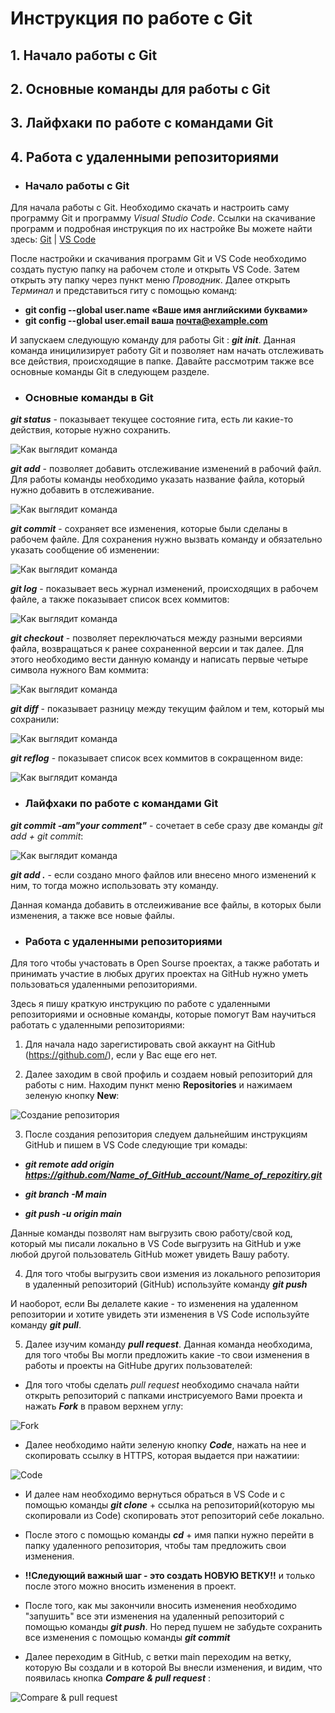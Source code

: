 # Инструкция по работе с Git
 
## 1. Начало работы с Git

## 2. Основные команды для работы с Git
 
## 3. Лайфхаки по работе с командами Git

## 4. Работа с удаленными репозиториями

- ### Начало работы с Git ###

Для начала работы с Git. Необходимо скачать и настроить саму программу Git и программу *Visual Studio Code*. Ссылки на скачивание программ и подробная инструкция по их настройке Вы можете найти здесь: [Git](https://git-scm.com/book/ru/v2/Введение-Установка-Git) | [VS Code](https://code.visualstudio.com)


После настройки и скачивания программ Git и VS Code необходимо создать пустую папку на рабочем столе и открыть VS Code. Затем открыть эту папку через пункт меню *Проводник*. Далее открыть *Терминал* и представиться гиту с помощью команд:

- **git config --global user.name «Ваше имя английскими буквами»**
- **git config --global user.email ваша почта@example.com**

И запускаем следующую команду для работы Git :  ***git init***.
Данная команда иницилизирует работу Git и позволяет нам начать отслеживать все действия, происходящие в папке.
Давайте рассмотрим также все основные команды Git в следующем разделе.


- ### Основные команды в Git ###

***git status*** - показывает текущее состояние гита, есть ли какие-то действия, которые нужно сохранить.

![Как выглядит команда](git%20status.jpg)

***git add*** - позволяет добавить отслеживание изменений в рабочий файл. Для работы команды необходимо указать название файла, который нужно добавить в отслеживание.

![Как выглядит команда](git%20add.jpg)

***git commit*** - сохраняет все изменения, которые были сделаны в рабочем файле. Для сохранения нужно вызвать команду и обязательно указать сообщение об изменении:

![Как выглядит команда](git%20commit.jpg)

***git log*** - показывает весь журнал изменений, происходящих в рабочем файле, а также показывает список всех коммитов:


![Как выглядит команда](git%20log.jpg)

***git checkout*** - позволяет переключаться между разными версиями файла, возвращаться к ранее сохраненной версии и так далее. Для этого необходимо вести данную команду и написать первые четыре символа нужного Вам коммита: 

![Как выглядит команда](git%20checkout.jpg)

***git diff*** - показывает разницу между текущим файлом и тем, который мы сохранили:

![Как выглядит команда](git%20diff.jpg)

***git reflog*** - показывает список всех коммитов в сокращенном виде:

![Как выглядит команда](git%20reflog.jpg)

- ### Лайфхаки по работе с командами Git ###

***git commit -am"your comment"*** - сочетает в себе сразу две команды *git add + git commit*:

![Как выглядит команда](git%20add+commit.jpg)

***git add .*** - если создано много файлов или внесено много изменений к ним, то тогда можно использовать эту команду.

Данная команда добавить в отслеиживание все файлы, в которых были изменения, а также все новые файлы.

- ### Работа с удаленными репозиториями ###

Для того чтобы участовать в Open Sourse проектах, а также работать и принимать участие в любых других проектах на GitHub нужно уметь пользоваться удаленными репозиториями.

Здесь я пишу краткую инструкцию по работе с удаленными репозиториями и основные команды, которые помогут Вам научиться работать с удаленными репозиториями:

1. Для начала надо зарегистировать свой аккаунт на GitHub (https://github.com/), если у Вас еще его нет.

2. Далее заходим в свой профиль и создаем новый репозиторий для работы с ним. Находим пункт меню **Repositories** и нажимаем зеленую кнопку **New**:

![Создание репозитория](git%20photo1.jpg)


3. После создания репозитория следуем дальнейшим инструкциям GitHub и пишем в VS Code следующие три комады:

 - ***git remote add origin https://github.com/Name_of_GitHub_account/Name_of_repozitiry.git***

 - ***git branch -M main***

 - ***git push -u origin main***

Данные команды позволят нам выгрузить свою работу/свой код, который мы писали локально в VS Code  выгрузить на GitHub и уже любой другой пользователь GitHub может увидеть Вашу работу.

4. Для того чтобы выгрузить свои измения из локального репозитория в удаленный репозиторий (GitHub) используйте команду ***git push***

И наоборот, если Вы делалете какие - то изменения на удаленном репозитории и хотите увидеть эти изменения в VS Code используйте команду ***git pull***.

5. Далее изучим команду ***pull request***. Данная команда необходима, для того чтобы Вы могли предложить какие -то свои изменения в работы и проекты на GitHube других пользователей:

- Для того чтобы сделать *pull request* необходимо сначала найти открыть репозиторий с папками инстрисуемого Вами проекта и нажать ***Fork*** в правом верхнем углу:

![Fork](git%20photo2.jpg)

- Далее необходимо найти зеленую кнопку ***Code***, нажать на нее и скопировать ссылку в HTTPS, которая выдается при нажатиии:

![Code](git%20photo3.jpg)

- И далее нам необходимо вернуться обраться в VS Code и с помощью команды ***git clone*** + ссылка на репозиторий(которую мы скопировали из Code) скопировать этот репозиторий себе локально.

- После этого с помощью команды ***cd*** + имя папки нужно перейти в папку удаленного репозитория, чтобы там предложить свои изменения.

- **!!Следующий важный шаг - это создать НОВУЮ ВЕТКУ!!** и только после этого можно вносить изменения в проект.

- После того, как мы закончили вносить изменения необходимо "запушить" все эти изменения на удаленный репозиторий с помощью команды ***git push***. Но перед пушем не забудьте сохранить все изменения с помощью команды ***git commit***

- Далее переходим в GitHub, с ветки main переходим на ветку, которую Вы создали и в которой Вы внесли изменения, и видим, что появилась кнопка ***Compare & pull request*** :

![Compare & pull request](git%20photo4.jpg)